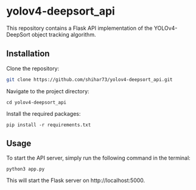 # yolov4-deepsort_api

This repository contains a Flask API implementation of the YOLOv4-DeepSort object tracking algorithm.

## Installation

Clone the repository:
```bash
git clone https://github.com/shihar73/yolov4-deepsort_api.git
```
Navigate to the project directory:
```
cd yolov4-deepsort_api
```
Install the required packages:
```
pip install -r requirements.txt
```

## Usage
To start the API server, simply run the following command in the terminal:
```
python3 app.py
```

This will start the Flask server on http://localhost:5000.